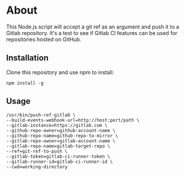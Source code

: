 # About

This Node.js script will accept a git ref as an argument and push it to a Gitlab repository. It's a test to see if Gitlab CI features can be used for repositories hosted on GitHub.

## Installation

Clone this repository and use npm to install:

``npm install -g``

## Usage

```
/usr/bin/push-ref-gitlab \
--build-events-webhook-url=http://host:port/path \
--gitlab-instance=https://gitlab.com \
--github-repo-owner=github-account-name \
--github-repo-name=github-repo-to-mirror \
--gitlab-repo-owner=gitlab-account-name \
--gitlab-repo-name=gitlab-target-repo \
--ref=git-ref-to-push \
--gitlab-token=gitlab-ci-runner-token \
--gitlab-runner-id=gitlab-ci-runner-id \
--cwd=working-directory
```